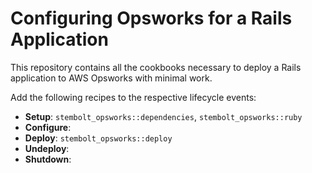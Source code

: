 # Configuring Opsworks for a Rails Application

This repository contains all the cookbooks necessary to deploy a Rails
application to AWS Opsworks with minimal work.

Add the following recipes to the respective lifecycle events:

* **Setup**: `stembolt_opsworks::dependencies`, `stembolt_opsworks::ruby`
* **Configure**:
* **Deploy**: `stembolt_opsworks::deploy`
* **Undeploy**:
* **Shutdown**:
